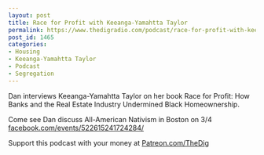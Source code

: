 ```yaml
---
layout: post
title: Race for Profit with Keeanga-Yamahtta Taylor
permalink: https://www.thedigradio.com/podcast/race-for-profit-with-keeanga-yamahtta-taylor/index.html
post_id: 1465
categories: 
- Housing
- Keeanga-Yamahtta Taylor
- Podcast
- Segregation
---
```


Dan interviews Keeanga-Yamahtta Taylor on her book 
Race for Profit: How Banks and the Real Estate Industry Undermined Black Homeownership. 

Come see Dan discuss All-American Nativism in Boston on 3/4 
[facebook.com/events/522615241724284/](http://facebook.com/events/522615241724284/)

Support this podcast with your money at 
[Patreon.com/TheDig](http://Patreon.com/TheDig)